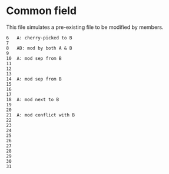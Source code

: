 Common field
===

This file simulates a pre-existing file to be modified by members.
```
6   A: cherry-picked to B
7
8   AB: mod by both A & B
9
10  A: mod sep from B
11
12
13
14  A: mod sep from B
15
16
17
18  A: mod next to B
19
20
21  A: mod conflict with B
22
23
24
25
26
27
28
29
30
31
```
